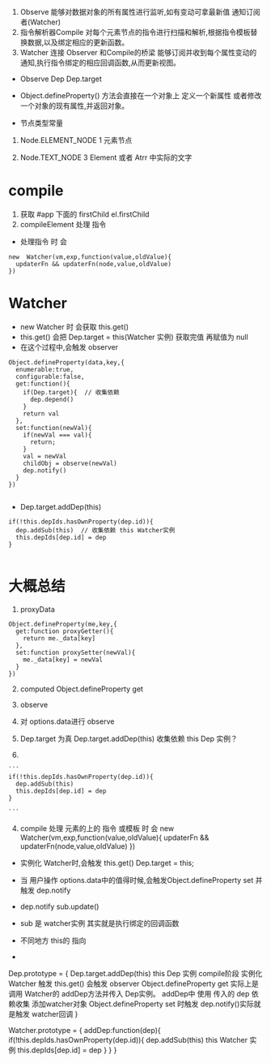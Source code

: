 1. Observe 能够对数据对象的所有属性进行监听,如有变动可拿最新值 通知订阅者(Watcher)
2. 指令解析器Compile 对每个元素节点的指令进行扫描和解析,根据指令模板替换数据,以及绑定相应的更新函数。
3. Watcher 连接 Observer 和Compile的桥梁 能够订阅并收到每个属性变动的通知,执行指令绑定的相应回调函数,从而更新视图。



* Observe Dep  Dep.target

* Object.defineProperty() 方法会直接在一个对象上 定义一个新属性   或者修改一个对象的现有属性,并返回对象。

* 节点类型常量
1. Node.ELEMENT_NODE   1 元素节点  <p> <div>
2. Node.TEXT_NODE      3 Element 或者 Atrr 中实际的文字



# compile
1. 获取 #app 下面的 firstChild    el.firstChild
2. compileElement 处理 指令
* 处理指令 时 会 
 ```
 new  Watcher(vm,exp,function(value,oldValue){
   updaterFn && updaterFn(node,value,oldValue)
 })

```

# Watcher
* new Watcher 时 会获取 this.get() 
* this.get() 会把 Dep.target = this(Watcher 实例) 获取完值 再赋值为 null
* 在这个过程中,会触发 observer   
```
Object.defineProperty(data,key,{
  enumerable:true,
  configurable:false,
  get:function(){
    if(Dep.target){  // 收集依赖
      dep.depend()
    }
    return val
  },
  set:function(newVal){
    if(newVal === val){
      return;
    }
    val = newVal
    childObj = observe(newVal)
    dep.notify()
  }
})


```
* Dep.target.addDep(this)
```
if(!this.depIds.hasOwnProperty(dep.id)){
  dep.addSub(this)  // 收集依赖 this Watcher实例
  this.depIds[dep.id] = dep
}


```

# 大概总结
1. proxyData
```
Object.defineProperty(me,key,{
  get:function proxyGetter(){
    return me._data[key]
  },
  set:function proxySetter(newVal){
    me._data[key] = newVal
  }
})

```
2. computed  Object.defineProperty            get

3. observe
  1. 对 options.data进行 observe
  2. Dep.target 为真 Dep.target.addDep(this) 收集依赖   this Dep 实例？
  3.  
    ```
    if(!this.depIds.hasOwnProperty(dep.id)){
      dep.addSub(this)
      this.depIds[dep.id] = dep
    }

    ```
4. compile 处理 元素的上的 指令 或模板 时 会 new Watcher(vm,exp,function(value,oldValue){
  updaterFn && updaterFn(node,value,oldValue)
})
* 实例化 Watcher时,会触发 this.get()  Dep.target = this;
* 当 用户操作 options.data中的值得时候,会触发Object.defineProperty  set 并触发 dep.notify
* dep.notify    sub.update()
* sub 是 watcher实例    其实就是执行绑定的回调函数



* 不同地方 this的 指向
* ```
Dep.prototype = {
  Dep.target.addDep(this)   this   Dep 实例    compile阶段 实例化 Watcher 触发 this.get()  会触发 observer  Object.defineProperty get 实际上是 调用 Watcher的 addDep方法并传入 Dep实例。  addDep中 使用 传入的 dep 依赖收集 添加watcher对象    Object.defineProperty set 时触发  dep.notify()实际就是触发 watcher回调
}


Watcher.prototype = {
  addDep:function(dep){
    if(!this.depIds.hasOwnProperty(dep.id)){
      dep.addSub(this)    this   Watcher 实例
      this.depIds[dep.id] = dep
    }
  }
}
```


